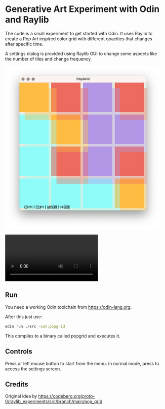 # Generative Art Experiment with Odin and Raylib

The code is a small experiment to get started with Odin. It uses Raylib to create a Pop Art inspired color grid with different opacities that changes after specific time.

A settings dialog is provided using Raylib GUI to change some aspects like the number of tiles and change frequency.

[![Watch it in action](popgrid.png)](popgrid.mp4)

<video src="https://github.com/pteich/popgrid/raw/main/popgrid.mp4"></video>

## Run

You need a working Odin toolchain from https://odin-lang.org.

After this just use:
```bash
odin run ./src -out:popgrid
```

This compiles to a binary called popgrid and executes it.

## Controls

Press <space> or left mouse button to start from the menu. In normal mode, press <space> to access the settings screen.

## Credits

Original idea by https://codeberg.org/proto-0/raylib_experiments/src/branch/main/pop_grid